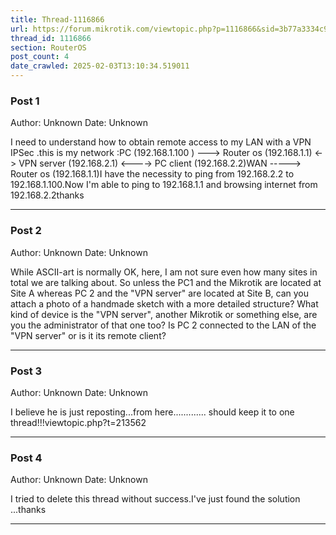 ```yaml
---
title: Thread-1116866
url: https://forum.mikrotik.com/viewtopic.php?p=1116866&sid=3b77a3334c914448dbbc02bfdff4c3aa#p1116866
thread_id: 1116866
section: RouterOS
post_count: 4
date_crawled: 2025-02-03T13:10:34.519011
---
```


### Post 1
Author: Unknown
Date: Unknown

I need to understand how to obtain remote access to my LAN with a VPN IPSec .this is my network  :PC (192.168.1.100 ) ---> Router os (192.168.1.1) <-> VPN server  (192.168.2.1)   <----> PC client   (192.168.2.2)WAN -----> Router os (192.168.1.1)I have the necessity to ping from 192.168.2.2 to 192.168.1.100.Now I'm able to ping to 192.168.1.1 and browsing internet from 192.168.2.2thanks

---
### Post 2
Author: Unknown
Date: Unknown

While ASCII-art is normally OK, here, I am not sure even how many sites in total we are talking about. So unless the PC1 and the Mikrotik are located at Site A whereas PC 2 and the "VPN server" are located at Site B, can you attach a photo of a handmade sketch with a more detailed structure? What kind of device is the "VPN server", another Mikrotik or something else, are you the administrator of that one too? Is PC 2 connected to the LAN of the "VPN server" or is it its remote client?

---
### Post 3
Author: Unknown
Date: Unknown

I believe he is just reposting...from here............. should keep it to one thread!!!viewtopic.php?t=213562

---
### Post 4
Author: Unknown
Date: Unknown

I tried to delete this thread without success.I've just found the solution ...thanks

---
